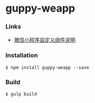 # guppy-weapp

### Links
- [微信小程序自定义组件说明](https://developers.weixin.qq.com/miniprogram/dev/framework/custom-component/ "微信小程序自定义组件说明")

### Installation
```
$ npm install guppy-weapp --save
```

### Build
```
$ gulp build
```
